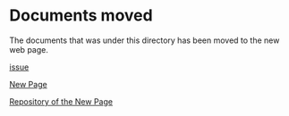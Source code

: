 # Documents moved
The documents that was under this directory has been moved to the new web page.

[issue](https://github.com/aiscript-dev/aiscript/issues/804)

[New Page](https://aiscript-dev.github.io/en/)

[Repository of the New Page](https://github.com/aiscript-dev/aiscript-dev.github.io)
